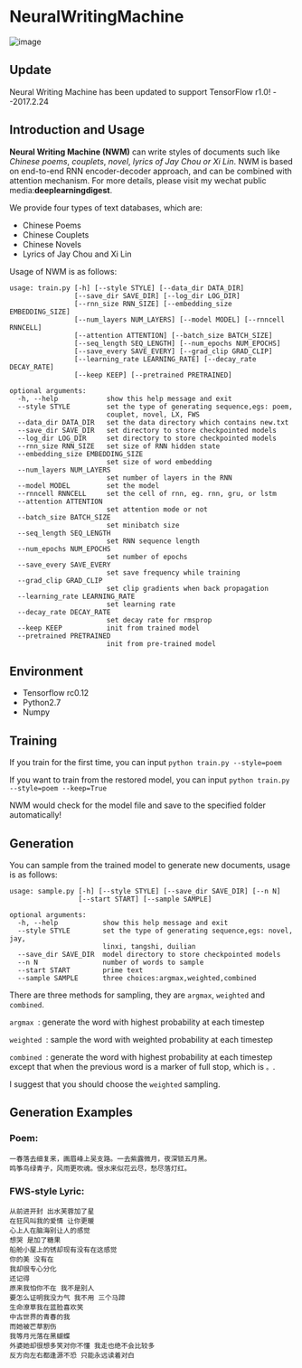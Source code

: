 # NeuralWritingMachine
![image](https://github.com/zzw922cn/NeuralWritingMachine/blob/master/main_page.png)

## Update
Neural Writing Machine has been updated to support TensorFlow r1.0! --2017.2.24

## Introduction and Usage
**Neural Writing Machine (NWM)** can write styles of documents such like *Chinese poems*, *couplets*, *novel*, *lyrics of Jay Chou or Xi Lin*. NWM is based on end-to-end RNN encoder-decoder approach, and can be combined with attention mechanism. For more details, please visit my wechat public media:**deeplearningdigest**.

We provide four types of text databases, which are:
+ Chinese Poems
+ Chinese Couplets
+ Chinese Novels
+ Lyrics of Jay Chou and Xi Lin

Usage of NWM is as follows:

```
usage: train.py [-h] [--style STYLE] [--data_dir DATA_DIR]
                [--save_dir SAVE_DIR] [--log_dir LOG_DIR]
                [--rnn_size RNN_SIZE] [--embedding_size EMBEDDING_SIZE]
                [--num_layers NUM_LAYERS] [--model MODEL] [--rnncell RNNCELL]
                [--attention ATTENTION] [--batch_size BATCH_SIZE]
                [--seq_length SEQ_LENGTH] [--num_epochs NUM_EPOCHS]
                [--save_every SAVE_EVERY] [--grad_clip GRAD_CLIP]
                [--learning_rate LEARNING_RATE] [--decay_rate DECAY_RATE]
                [--keep KEEP] [--pretrained PRETRAINED]

optional arguments:
  -h, --help            show this help message and exit
  --style STYLE         set the type of generating sequence,egs: poem,
                        couplet, novel, LX, FWS
  --data_dir DATA_DIR   set the data directory which contains new.txt
  --save_dir SAVE_DIR   set directory to store checkpointed models
  --log_dir LOG_DIR     set directory to store checkpointed models
  --rnn_size RNN_SIZE   set size of RNN hidden state
  --embedding_size EMBEDDING_SIZE
                        set size of word embedding
  --num_layers NUM_LAYERS
                        set number of layers in the RNN
  --model MODEL         set the model
  --rnncell RNNCELL     set the cell of rnn, eg. rnn, gru, or lstm
  --attention ATTENTION
                        set attention mode or not
  --batch_size BATCH_SIZE
                        set minibatch size
  --seq_length SEQ_LENGTH
                        set RNN sequence length
  --num_epochs NUM_EPOCHS
                        set number of epochs
  --save_every SAVE_EVERY
                        set save frequency while training
  --grad_clip GRAD_CLIP
                        set clip gradients when back propagation
  --learning_rate LEARNING_RATE
                        set learning rate
  --decay_rate DECAY_RATE
                        set decay rate for rmsprop
  --keep KEEP           init from trained model
  --pretrained PRETRAINED
                        init from pre-trained model
```

## Environment
- Tensorflow rc0.12
- Python2.7
- Numpy

## Training
If you train for the first time, you can input 
`python train.py --style=poem`

If you want to train from the restored model, you can input
`python train.py --style=poem --keep=True`

NWM would check for the model file and save to the specified folder automatically!

## Generation
You can sample from the trained model to generate new documents, usage is as follows:
```
usage: sample.py [-h] [--style STYLE] [--save_dir SAVE_DIR] [--n N]
                 [--start START] [--sample SAMPLE]

optional arguments:
  -h, --help           show this help message and exit
  --style STYLE        set the type of generating sequence,egs: novel, jay,
                       linxi, tangshi, duilian
  --save_dir SAVE_DIR  model directory to store checkpointed models
  --n N                number of words to sample
  --start START        prime text
  --sample SAMPLE      three choices:argmax,weighted,combined
```

There are three methods for sampling, they are `argmax`, `weighted` and `combined`.

`argmax `: generate the word with highest probability at each timestep

`weighted `: sample the word with weighted probability at each timestep

`combined `: generate the word with highest probability at each timestep except that when the previous word is a marker of full stop, which is `。`.

I suggest that you should choose the `weighted` sampling.
## Generation Examples
### Poem:
```
一春落去细复来，画眉峰上吴支路。一去紫露微月，夜深锁五月黑。
鸣筝鸟绿青子，风雨更吹魂。恨水来似花云尽，愁尽落灯红。
```
### FWS-style Lyric:

```
从前进开封 出水芙蓉加了星
在狂风叫我的爱情 让你更暖
心上人在脑海别让人的感觉
想哭 是加了糖果
船舱小屋上的锈却现有没有在这感觉
你的美 没有在
我却很专心分化
还记得
原来我怕你不在 我不是别人
要怎么证明我没力气 我不用 三个马蹄
生命潦草我在蓝脸喜欢笑
中古世界的青春的我
而她被芒草割伤
我等月光落在黑蝴蝶
外婆她却很想多笑对你不懂 我走也绝不会比较多
反方向左右都逢源不恐 只能永远读着对白
```



